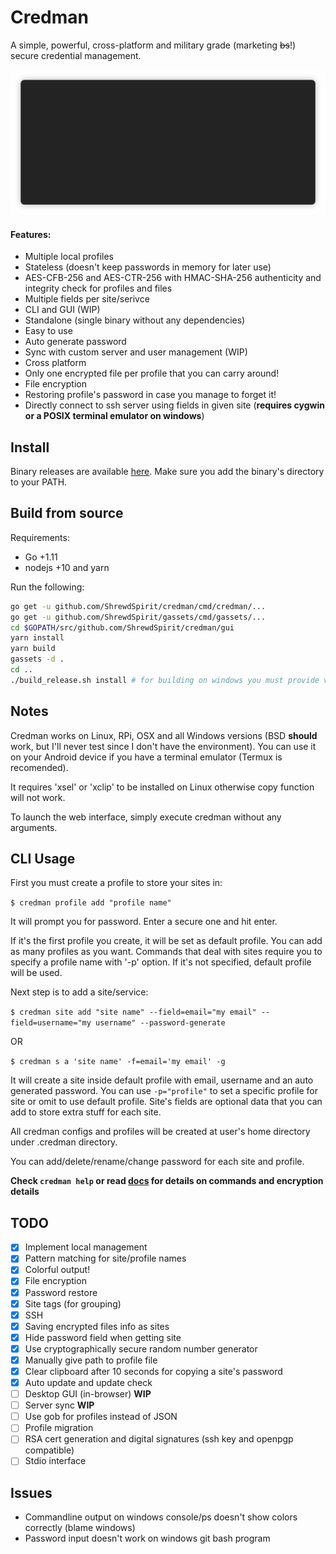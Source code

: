 Credman
=====
A simple, powerful, cross-platform and military grade (marketing ~~bs~~!) secure credential management.

<p align="center"><img src="/img/demo.gif?raw=true"/></p>

#### Features:
- Multiple local profiles
- Stateless (doesn't keep passwords in memory for later use)
- AES-CFB-256 and AES-CTR-256 with HMAC-SHA-256 authenticity and integrity check for profiles and files
- Multiple fields per site/serivce
- CLI and GUI (WIP)
- Standalone (single binary without any dependencies)
- Easy to use
- Auto generate password
- Sync with custom server and user management (WIP)
- Cross platform
- Only one encrypted file per profile that you can carry around!
- File encryption
- Restoring profile's password in case you manage to forget it!
- Directly connect to ssh server using fields in given site (**requires cygwin or a POSIX terminal emulator on windows**)

## Install
Binary releases are available [here](https://github.com/ShrewdSpirit/credman/releases/latest). Make sure you add the binary's directory to your PATH.

## Build from source
Requirements:
- Go +1.11
- nodejs +10 and yarn

Run the following:
```bash
go get -u github.com/ShrewdSpirit/credman/cmd/credman/...
go get -u github.com/ShrewdSpirit/gassets/cmd/gassets/...
cd $GOPATH/src/github.com/ShrewdSpirit/credman/gui
yarn install
yarn build
gassets -d .
cd ..
./build_release.sh install # for building on windows you must provide version and commit hash variables for go. check lines 7 to 10 in build_release.sh to see how it works.
```

## Notes
Credman works on Linux, RPi, OSX and all Windows versions (BSD **should** work, but I'll never test since I don't have the environment).
You can use it on your Android device if you have a terminal emulator (Termux is recomended).

It requires 'xsel' or 'xclip' to be installed on Linux otherwise copy function will not work.

To launch the web interface, simply execute credman without any arguments.

## CLI Usage

First you must create a profile to store your sites in:

`$ credman profile add "profile name"`

It will prompt you for password. Enter a secure one and hit enter.

If it's the first profile you create, it will be set as default profile. You can add as many profiles as you want.
Commands that deal with sites require you to specify a profile name with '-p' option. If it's not specified, default profile will be used.

Next step is to add a site/service:

`$ credman site add "site name" --field=email="my email" --field=username="my username" --password-generate`

OR

`$ credman s a 'site name' -f=email='my email' -g`

It will create a site inside default profile with email, username and an auto generated password.
You can use `-p="profile"` to set a specific profile for site or omit to use default profile.
Site's fields are optional data that you can add to store extra stuff for each site.

All credman configs and profiles will be created at user's home directory under .credman directory.

You can add/delete/rename/change password for each site and profile.

**Check `credman help` or read [docs](https://github.com/ShrewdSpirit/credman/blob/master/Docs.md) for details on commands and encryption details**

## TODO
- [x] Implement local management
- [x] Pattern matching for site/profile names
- [x] Colorful output!
- [x] File encryption
- [x] Password restore
- [x] Site tags (for grouping)
- [x] SSH
- [x] Saving encrypted files info as sites
- [x] Hide password field when getting site
- [x] Use cryptographically secure random number generator
- [x] Manually give path to profile file
- [x] Clear clipboard after 10 seconds for copying a site's password
- [x] Auto update and update check
- [ ] Desktop GUI (in-browser) **WIP**
- [ ] Server sync **WIP**
- [ ] Use gob for profiles instead of JSON
- [ ] Profile migration
- [ ] RSA cert generation and digital signatures (ssh key and openpgp compatible)
- [ ] Stdio interface

## Issues

- Commandline output on windows console/ps doesn't show colors correctly (blame windows)
- Password input doesn't work on windows git bash program
